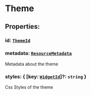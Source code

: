 # **Theme**

## **Properties**:

### id: [`ThemeId`](./ThemeId)

### metadata: [`ResourceMetadata`](./ResourceMetadata)

Metadata about the theme

### styles: { [key: [`WidgetId`](./WidgetId)]?: `string` }

Css Styles of the theme
